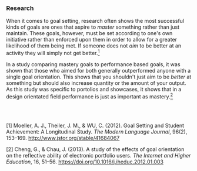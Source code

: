 <h3>Research</h3>

<p>
When it comes to goal setting, research often shows the most successful kinds of goals are ones that aspire to <i>master</i> something rather than just maintain. These goals, however, must be set according to one's own initiative rather than enforced upon them in order to allow for a greater likelihood of them being met. If someone does not <i>aim</i> to be better at an activity they will simply not get better.<a href="#section1"><sup>1</sup></a> 
</p>

<p>
In a study comparing mastery goals to performance based goals, it was shown that those who aimed for both generally outperformed anyone with a single goal orientation. This shows that you shouldn't just aim to be <i>better</i> at something but should also increase quantity or the amount of your output. As this study was specific to portolios and showcases, it shows that in a design orientated field performance is just as important as mastery.<a href="#section2"><sup>2</sup></a>
</p>
<br>
<br>
<p id="section1">
[1] Moeller, A. J., Theiler, J. M., & WU, C. (2012). Goal Setting and Student Achievement: A Longitudinal Study. <i>The Modern Language Journal</i>, 96(2), 153–169. <a href="http://www.jstor.org/stable/41684067">http://www.jstor.org/stable/41684067</a>
</p>

<p id="section2">
[2] Cheng, G., & Chau, J. (2013). A study of the effects of goal orientation on the reflective ability of electronic portfolio users. <i>The Internet and Higher Education</i>, 16, 51–56. <a href="https://doi.org/10.1016/j.iheduc.2012.01.003">https://doi.org/10.1016/j.iheduc.2012.01.003</a>
</p>